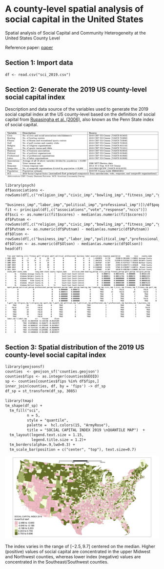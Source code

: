 # A county-level spatial analysis of social capital in the United States
Spatial analysis of Social Capital and Community Heterogeneity at the United States County Level

Reference paper: [paper](xx) 


## Section 1: Import data

```
df <- read.csv("sci_2019.csv")
```


## Section 2: Generate the 2019 US county-level social capital index

Description and data source of the variables used to generate the
2019 social capital index at the US county-level based on the definition of
social capital from [Rupasingha et al. (2006)]([https://www.ncbi.nlm.nih.gov/pubmed/28823158](https://pure.psu.edu/en/publications/the-production-of-social-capital-in-us-counties)), also known as the Penn State index
of social capital.

<p align="center">
<img width="800" src="./variables.png">
</p>


```
library(psych)
df$associations <- rowSums(df[,c("religion_imp","civic_imp","bowling_imp","fitness_imp","golf_imp","sport_imp",
                                 "business_imp","labor_imp","political_imp","professional_imp")])/df$population*10000/10
fit <- principal(df[,c("associations","vote","response","nccs")])
df$sci <- as.numeric(fit$scores) - median(as.numeric(fit$scores))
df$Putnam <- rowSums(df[,c("religion_imp","civic_imp","bowling_imp","fitness_imp","golf_imp","sport_imp")])/df$population*10000/6
df$Putnam <- as.numeric(df$Putnam) - median(as.numeric(df$Putnam))
df$Olson <- rowSums(df[,c("business_imp","labor_imp","political_imp","professional_imp")])/df$population*10000/4
df$Olson <- as.numeric(df$Olson) - median(as.numeric(df$Olson))
head(df)
```
<p align="center">
<img width="800" src="./headdf.png">
</p>

## Section 3: Spatial distribution of the 2019 US county-level social capital index

```
library(geojsonsf)
counties  <- geojson_sf('counties.geojson')
counties$fips <- as.integer(counties$GEOID)
sp <- counties[counties$fips %in% df$fips,]
inner_join(counties, df, by = 'fips') -> df_sp 
df_sp = st_transform(df_sp, 3085)

library(tmap)
tm_shape(df_sp) + 
  tm_fill("sci",
          n = 5,
          style = "quantile",
          palette =  hcl.colors(15, "ArmyRose"),
          title = "SOCIAL CAPITAL INDEX 2019 \nQUANTILE MAP")  +
  tm_layout(legend.text.size = 1.15,
            legend.title.size = 1.2)+
  tm_borders(alpha=.9,lwd=0.3) +
  tm_scale_bar(position = c("center", "top"), text.size=0.7) 
```

<p align="center">
<img width="800" src="./sci.png">
</p>

The index varies in the range of $[-2.5,9.7]$ centered on the median. Higher (positive) values of social capital
are concentrated in the upper Midwest and Northwest counties, whereas lower index (negative) values are concentrated in the Southeast/Southwest counties.
